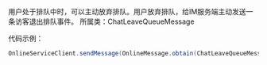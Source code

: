用户处于排队中时，可以主动放弃排队。用户放弃排队，给IM服务端主动发送一条访客退出排队事件。
所属类：ChatLeaveQueueMessage
​

代码示例：
​

```java
OnlineServiceClient.sendMessage(OnlineMessage.obtain(ChatLeaveQueueMessage.obtain()),null)
```
